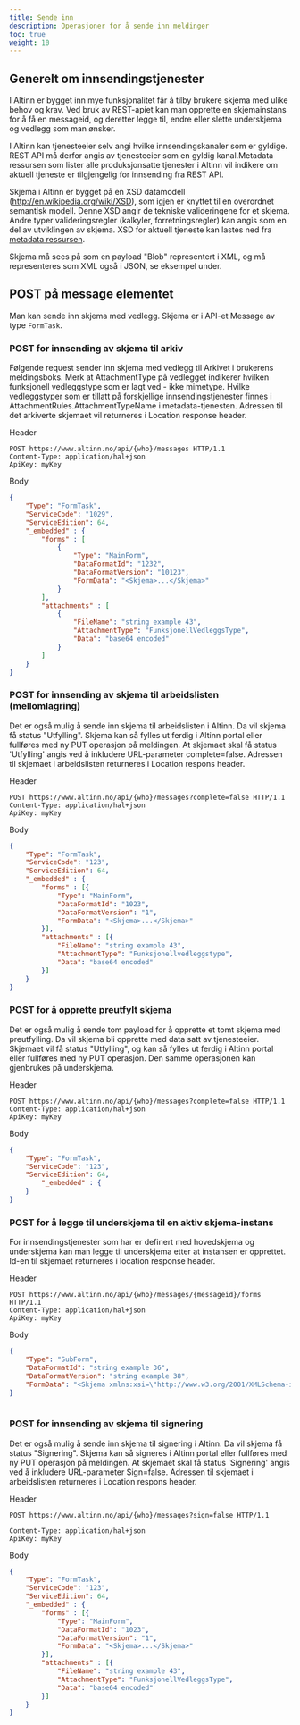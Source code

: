 ```yaml
---
title: Sende inn
description: Operasjoner for å sende inn meldinger
toc: true
weight: 10
---
```


## Generelt om innsendingstjenester
I Altinn er bygget inn mye funksjonalitet får å tilby brukere skjema med ulike behov og krav. 
Ved bruk av REST-apiet kan man opprette en skjemainstans for å få en messageid, og deretter legge til, endre eller slette underskjema og vedlegg som man ønsker.


I Altinn kan tjenesteeier selv angi hvilke innsendingskanaler som er gyldige.
REST API må derfor angis av tjenesteeier som en gyldig kanal.Metadata ressursen som lister alle produksjonsatte tjenester i Altinn
vil indikere om aktuell tjeneste er tilgjengelig for innsending fra REST API.

Skjema i Altinn er bygget på en XSD datamodell (http://en.wikipedia.org/wiki/XSD), som igjen er knyttet til en overordnet semantisk modell.
Denne XSD angir de tekniske valideringene for et skjema. Andre typer valideringsregler (kalkyler, forretningsregler) kan angis som en del
av utviklingen av skjema. XSD for aktuell tjeneste kan lastes ned fra [metadata ressursen](../../metadata/#hente-metadata-for-enkelt-tjeneste).

Skjema må sees på som en payload "Blob" representert i XML, og må representeres som XML også i JSON, se eksempel under.

## POST på message elementet
Man kan sende inn skjema med vedlegg. Skjema er i API-et Message av type `FormTask`. 

### POST for innsending av skjema til arkiv
Følgende request sender inn skjema med vedlegg til Arkivet i brukerens meldingsboks. 
Merk at AttachmentType på vedlegget indikerer hvilken funksjonell vedleggstype som er lagt ved - ikke mimetype. Hvilke vedleggstyper som er tillatt på forskjellige innsendingstjenester finnes i AttachmentRules.AttachmentTypeName i metadata-tjenesten.
Adressen til det arkiverte skjemaet vil returneres i Location response header.

Header
```HTTP
POST https://www.altinn.no/api/{who}/messages HTTP/1.1 
Content-Type: application/hal+json
ApiKey: myKey
```

Body
```JSON
{
    "Type": "FormTask",
    "ServiceCode": "1029",
    "ServiceEdition": 64,
    "_embedded" : {
        "forms" : [
            {
                "Type": "MainForm",
                "DataFormatId": "1232",
                "DataFormatVersion": "10123",
                "FormData": "<Skjema>...</Skjema>"
            }
        ],
        "attachments" : [
            {
                "FileName": "string example 43",
                "AttachmentType": "FunksjonellVedleggsType",
                "Data": "base64 encoded"
            }
        ]
    }
}
```

### POST for innsending av skjema til arbeidslisten (mellomlagring)
Det er også mulig å sende inn skjema til arbeidslisten i Altinn.
Da vil skjema få status "Utfylling". Skjema kan så fylles ut ferdig i Altinn portal eller fullføres med ny PUT operasjon på meldingen.
At skjemaet skal få status 'Utfylling' angis ved å inkludere URL-parameter complete=false.
Adressen til skjemaet i arbeidslisten returneres i Location respons header.

Header
```HTTP
POST https://www.altinn.no/api/{who}/messages?complete=false HTTP/1.1 
Content-Type: application/hal+json
ApiKey: myKey
```

Body 
```JSON
{
    "Type": "FormTask",
    "ServiceCode": "123",
    "ServiceEdition": 64,
    "_embedded" : {
        "forms" : [{
            "Type": "MainForm",
            "DataFormatId": "1023",
            "DataFormatVersion": "1",
            "FormData": "<Skjema>...</Skjema>"
        }],
        "attachments" : [{
            "FileName": "string example 43",
            "AttachmentType": "Funksjonellvedleggstype",
            "Data": "base64 encoded"
        }]
    }
}
```

### POST for å opprette preutfylt skjema
Det er også mulig å sende tom payload for å opprette et tomt skjema med preutfylling.
Da vil skjema bli opprette med data satt av tjenesteeier. Skjemaet vil få status "Utfylling", og kan så fylles ut ferdig i Altinn portal
eller fullføres med ny PUT operasjon. Den samme operasjonen kan gjenbrukes på underskjema.

Header
```HTTP
POST https://www.altinn.no/api/{who}/messages?complete=false HTTP/1.1 
Content-Type: application/hal+json
ApiKey: myKey
```

Body 
```JSON
{
    "Type": "FormTask",
    "ServiceCode": "123",
    "ServiceEdition": 64,
        "_embedded" : {
    }
}
``` 

### POST for å legge til underskjema til en aktiv skjema-instans
For innsendingstjenester som har er definert med hovedskjema og underskjema kan man legge til underskjema etter at instansen er opprettet.
Id-en til skjemaet returneres i location response header.

Header
```HTTP
POST https://www.altinn.no/api/{who}/messages/{messageid}/forms HTTP/1.1
Content-Type: application/hal+json
ApiKey: myKey
```

Body 
```JSON
{
    "Type": "SubForm",
    "DataFormatId": "string example 36",
    "DataFormatVersion": "string example 38",
    "FormData": "<Skjema xmlns:xsi=\"http://www.w3.org/2001/XMLSchema-instance\"...>...</Skjema>"
}
        
```

### POST for innsending av skjema til signering
Det er også mulig å sende inn skjema til signering i Altinn.
Da vil skjema få status "Signering". Skjema kan så signeres i Altinn portal eller fullføres med ny PUT operasjon på meldingen.
At skjemaet skal få status 'Signering' angis ved å inkludere URL-parameter Sign=false. Adressen til skjemaet i arbeidslisten
returneres i Location respons header.

Header
```HTTP
POST https://www.altinn.no/api/{who}/messages?sign=false HTTP/1.1
 
Content-Type: application/hal+json
ApiKey: myKey
```

Body 
```JSON
{
    "Type": "FormTask",
    "ServiceCode": "123",
    "ServiceEdition": 64,
    "_embedded" : {
        "forms" : [{
            "Type": "MainForm",
            "DataFormatId": "1023",
            "DataFormatVersion": "1",
            "FormData": "<Skjema>...</Skjema>"
        }],
        "attachments" : [{
            "FileName": "string example 43",
            "AttachmentType": "FunksjonellVedleggsType",
            "Data": "base64 encoded"
        }]
    }
}
```
